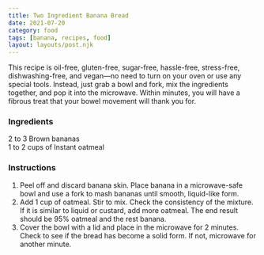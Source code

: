 ```yaml
---
title: Two Ingredient Banana Bread
date: 2021-07-20
category: food
tags: [banana, recipes, food]
layout: layouts/post.njk
---
```


This recipe is oil-free, gluten-free, sugar-free, hassle-free, stress-free, dishwashing-free, and vegan—no need to turn on your oven or use any special tools. Instead, just grab a bowl and fork, mix the ingredients together, and pop it into the microwave. Within minutes, you will have a fibrous treat that your bowel movement will thank you for.

### Ingredients

2 to 3 Brown bananas\
1 to 2 cups of Instant oatmeal

### Instructions

1. Peel off and discard banana skin. Place banana in a microwave-safe bowl and use a fork to mash bananas until smooth, liquid-like form.
2. Add 1 cup of oatmeal. Stir to mix. Check the consistency of the mixture. If it is similar to liquid or custard, add more oatmeal. The end result should be 95% oatmeal and the rest banana.
3. Cover the bowl with a lid and place in the microwave for 2 minutes. Check to see if the bread has become a solid form. If not, microwave for another minute.
